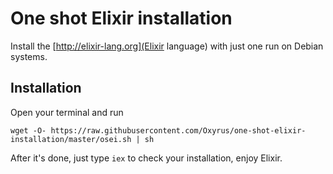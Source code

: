 # One shot Elixir installation

Install the [http://elixir-lang.org](Elixir language) with just one run on Debian systems.

## Installation

Open your terminal and run

`wget -O- https://raw.githubusercontent.com/Oxyrus/one-shot-elixir-installation/master/osei.sh | sh`

After it's done, just type `iex` to check your installation, enjoy Elixir.
